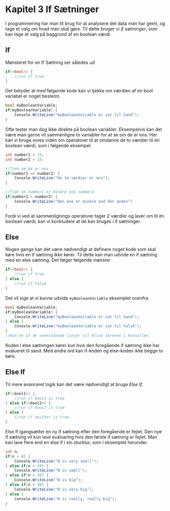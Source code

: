 # Kapitel 3 If Sætninger
I programmering har man tit brug for at analysere det data man har gemt, og tage et valg om hvad man skal gøre. Til dette bruger vi _if sætninger_, som kan tage et valg på baggrund af en boolean værdi.

## If
Mønsteret for en If Sætning ser således ud
```csharp
if(<bool>) {
    //run if true
}
```

Det betyder at med følgende kode kan vi tjekke om værdien af en bool variabel er noget bestemt.
```csharp
bool myBooleanVariable;
if(myBooleanVariable) {
    Console.WriteLine("myBooleanVariable er sat til Sand");
}
```

Ofte tester man dog ikke direkte på boolean variabler. Eksempelvis kan det være man gerne vil sammenligne to variabler for at se om de er ens. Her kan vi bruge vores viden om operatorer til at omdanne de to værdier til én boolean værdi, som i følgende eksempel.
```csharp
int number1 = 15;
int number2 = 15;

//Tjek om de er ens
if(number1 == number2) {
    Console.WriteLine("De to værdier er ens");
}

//Tjek om number1 er mindre end number2
if(number1 < number2) {
    Console.WriteLine("Den ene er mindre end den anden")
}
```

Fordi vi ved at sammenlignings operatorer tager 2 værdier og laver om til én boolean værdi, kan vi konkludere at de kan bruges i if sætninger.

## Else
Nogen gange kan det være nødvendigt at definere noget kode som skal køre hvis en if sætning _ikke_ kører. Til dette kan man udvide en if sætning med en else sætning. Det følger følgende mønster
```csharp
if(<bool>) {
    //run if true
} else {
    //run if false
}
```

Det vil sige at vi kunne udvide ```myBooleanVariable``` eksemplet ovenfra
```csharp
bool myBooleanVariable;
if(myBooleanVariable) {
    Console.WriteLine("myBooleanVariable er sat til Sand");
} else {
    Console.WriteLine("myBooleanVariable er sat til Falsk");
}
//Kun en af de ovenstående linjer vil blive skrevet i konsollen.
```

Koden i else sætningen kører kun hvis den foregående if sætning ikke har evalueret til sand. Med andre ord kan if-koden og else-koden ikke begge to køre.

## Else If
Til mere avanceret logik kan det være nødvendigt at bruge _Else If_. 

```csharp
if(<bool1>) {
    //run if bool1 is true
} else if(<bool2>) {
    //run if bool2 is true
} else {
    //run if neither is true
}
```

Else If igangsætter en ny if sætning efter den foregående er fejlet. Den nye if sætning vil kun lave evaluering hvis den første if sætning er fejlet. Man kan lave flere end en else if i sin sturktur, som i eksemplet herunder. 
```csharp
int n;
if(n < 0) {
    Console.WriteLine("N is very small");
} else if(n < 10) {
    Console.WriteLine("N is small");
} else if(n < 20) {
    Console.WriteLine("N is big");
} else if(n < 30) {
    Console.WriteLine("N is very big");
} else {
    Console.WriteLine("N is really, really big");
}
```